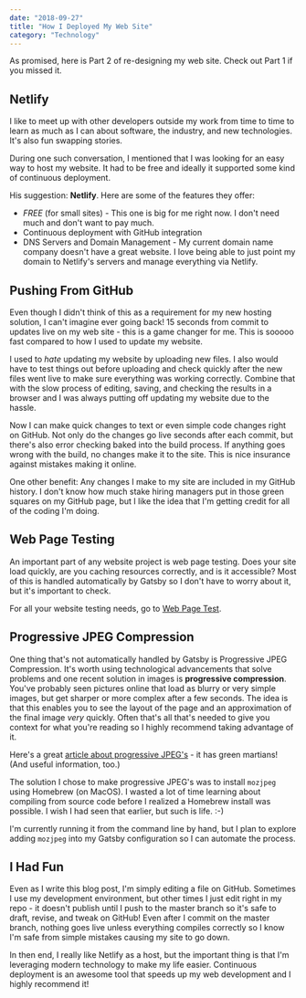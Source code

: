 ```yaml
---
date: "2018-09-27"
title: "How I Deployed My Web Site"
category: "Technology"
---
```


As promised, here is Part 2 of re-designing my web site. Check out Part 1 if you missed it.

## Netlify
I like to meet up with other developers outside my work from time to time to learn as much as I can about software, the industry, and new technologies. It's also fun swapping stories.

During one such conversation, I mentioned that I was looking for an easy way to host my website. It had to be free and ideally it supported some kind of continuous deployment.

His suggestion: **Netlify**. Here are some of the features they offer:
* *FREE* (for small sites) - This one is big for me right now. I don't need much and don't want to pay much.
* Continuous deployment with GitHub integration
* DNS Servers and Domain Management - My current domain name company doesn't have a great website. I love being able to just point my domain to Netlify's servers and manage everything via Netlify.

## Pushing From GitHub
Even though I didn't think of this as a requirement for my new hosting solution, I can't imagine ever going back! 
15 seconds from commit to updates live on my web site - this is a game changer for me. 
This is sooooo fast compared to how I used to update my website. 

I used to *hate* updating my website by uploading new files.
I also would have to test things out before uploading and check quickly after the new files went live to make sure everything was working correctly.
Combine that with the slow process of editing, saving, and checking the results in a browser and I was always putting off updating my website due to the hassle.

Now I can make quick changes to text or even simple code changes right on GitHub. 
Not only do the changes go live seconds after each commit, but there's also error checking baked into the build process. 
If anything goes wrong with the build, no changes make it to the site. This is nice insurance against mistakes making it online.

One other benefit: Any changes I make to my site are included in my GitHub history. 
I don't know how much stake hiring managers put in those green squares on my GitHub page, but I like the idea that I'm getting credit for all of the coding I'm doing.

## Web Page Testing
An important part of any website project is web page testing. Does your site load quickly, are you caching resources correctly, and is it accessible? Most of this is handled automatically by Gatsby so I don't have to worry about it, but it's important to check.

For all your website testing needs, go to [Web Page Test](https://www.webpagetest.org/).

## Progressive JPEG Compression
One thing that's not automatically handled by Gatsby is Progressive JPEG Compression. 
It's worth using technological advancements that solve problems and one recent solution in images is **progressive compression**. 
You've probably seen pictures online that load as blurry or very simple images, but get sharper or more complex after a few seconds. 
The idea is that this enables you to see the layout of the page and an approximation of the final image *very* quickly. 
Often that's all that's needed to give you context for what you're reading so I highly recommend taking advantage of it.

Here's a great [article about progressive JPEG's](https://cloudinary.com/blog/progressive_jpegs_and_green_martians) - it has green martians! (And useful information, too.)

The solution I chose to make progressive JPEG's was to install `mozjpeg` using Homebrew (on MacOS).
I wasted a lot of time learning about compiling from source code before I realized a Homebrew install was possible. 
I wish I had seen that earlier, but such is life. :-)

I'm currently running it from the command line by hand, but I plan to explore adding `mozjpeg` into my Gatsby configuration so I can automate the process.

## I Had Fun
Even as I write this blog post, I'm simply editing a file on GitHub. 
Sometimes I use my development environment, but other times I just edit right in my repo - it doesn't publish until I push to the master branch so it's safe to draft, revise, and tweak on GitHub!
Even after I commit on the master branch, nothing goes live unless everything compiles correctly so I know I'm safe from simple mistakes causing my site to go down.

In then end, I really like Netlify as a host, but the important thing is that I'm leveraging modern technology to make my life easier. 
Continuous deployment is an awesome tool that speeds up my web development and I highly recommend it!
